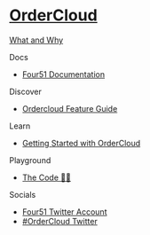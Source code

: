 # [OrderCloud]()

[What and Why]()

Docs

 - [Four51 Documentation](https://four51.github.io/#/api)

Discover

 - [Ordercloud Feature Guide](https://www.sitecore.com/resources/index/guide/ordercloud-feature-guide)

Learn

 - [Getting Started with OrderCloud](https://ordercloud.io/getting-started/intro-to-ordercloud)

Playground

 - [The Code 👩‍💻](https://github.com/ordercloud-api)
 
Socials

 - [Four51 Twitter Account](https://twitter.com/Four51ecommerce)
 - [#OrderCloud Twitter](https://twitter.com/search?q=%23ordercloud&src=typed_query&f=live)